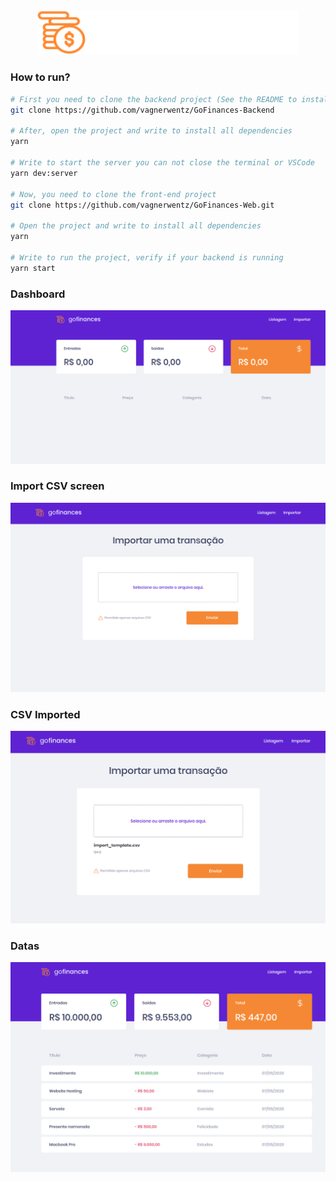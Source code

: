 <div align=center>
  <img src=https://github.com/vagnerwentz/GoFinances-Web/blob/master/.github/Logo.svg width=420 alt="logo" />
</div>


### How to run?
```bash
# First you need to clone the backend project (See the README to install the container)
git clone https://github.com/vagnerwentz/GoFinances-Backend

# After, open the project and write to install all dependencies
yarn

# Write to start the server you can not close the terminal or VSCode
yarn dev:server

# Now, you need to clone the front-end project
git clone https://github.com/vagnerwentz/GoFinances-Web.git

# Open the project and write to install all dependencies
yarn

# Write to run the project, verify if your backend is running
yarn start
```
### Dashboard
![Dashboard](https://github.com/vagnerwentz/GoFinances-Web/blob/master/.github/dashboard.png)

### Import CSV screen
![ImportCSVScreen](https://github.com/vagnerwentz/GoFinances-Web/blob/master/.github/import-csv.png)

### CSV Imported
![CSVImported](https://github.com/vagnerwentz/GoFinances-Web/blob/master/.github/csv-imported.png)

### Datas
![Datas](https://github.com/vagnerwentz/GoFinances-Web/blob/master/.github/showing-datas.png)

